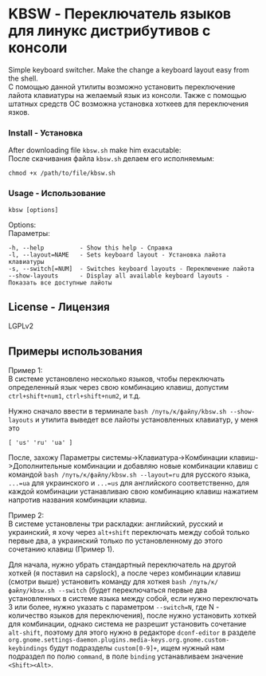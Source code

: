 # KBSW - Переключатель языков для линукс дистрибутивов с консоли

Simple keyboard switcher. Make the change a keyboard layout easy from the shell.  
С помощью данной утилиты возможно установить переключение лайота клавиатуры на желаемый язык из консоли. Также с помощью штатных средств ОС возможна установка хоткеев для переключения язков.

### Install - Установка

After downloading file `kbsw.sh` make him exacutable:  
После скачивания файла `kbsw.sh` делаем его исполняемым:
```
chmod +x /path/to/file/kbsw.sh
```

### Usage - Использование

```
kbsw [options]
```
Options:  
Параметры:

```
-h, --help          - Show this help - Справка
-l, --layout=NAME   - Sets keyboard layout - Установка лайота клавиатуры
-s, --switch[=NUM]  - Switches keyboard layouts - Переключение лайота
--show-layouts      - Display all available keyboard layouts - Показать все доступные лайоты
```

## License - Лицензия

LGPLv2

## Примеры использования

Пример 1:  
В системе установлено несколько языков, чтобы переключать определенный язык через свою комбинацию клавиш, допустим `ctrl+shift+num1`, `ctrl+shift+num2`, и т.д.  

Нужно сначало ввести в терминале `bash /путь/к/файлу/kbsw.sh --show-layouts` и утилита выведет все лайоты установленных клавиатур, у меня это  
```
[ 'us' 'ru' 'ua' ]
```
После, захожу Параметры системы->Клавиатура->Комбинации клавиш->Дополнительные комбинации и добавляю новые комбинации клавиш с командой `bash /путь/к/файлу/kbsw.sh --layout=ru` для русского языка, `...=ua` для украинского и `...=us` для английского соответственно, для каждой комбинации устанавливаю свою комбинацию клавиш нажатием напротив названия комбинации клавиш.

Пример 2:  
В системе установлены три раскладки: английский, русский и украинский, я хочу через `alt+shift` переключать между собой только первые два, а украинский только по установленному до этого сочетанию клавиш (Пример 1).

Для начала, нужно убрать стандартный переключатель на другой хоткей (я поставил на capslock), а после через комбинации клавиш (смотри выше) установить команду для хоткея `bash /путь/к/файлу/kbsw.sh --switch` (будет переключаться первые два установленных в системе языка между собой, если нужно переключать 3 или более, нужно указать с параметром `--switch=N`, где N - количество языков для переключения), после нужно установить хоткей для комбинации, однако система не разрешит установить сочетание `alt-shift`, поэтому для этого нужно в редакторе `dconf-editor` в разделе `org.gnome.settings-daemon.plugins.media-keys.org.gnome.custom-keybindings`
будут подразделы `custom[0-9]+`, ищем нужный нам подраздел по полю `command`, в поле `binding` устанавливаем значение `<Shift><Alt>`.


